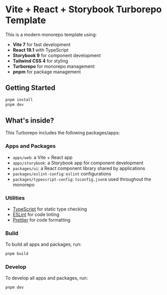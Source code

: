 # Vite + React + Storybook Turborepo Template

This is a modern monorepo template using:
- **Vite 7** for fast development
- **React 19.1** with TypeScript
- **Storybook 9** for component development
- **Tailwind CSS 4** for styling
- **Turborepo** for monorepo management
- **pnpm** for package management

## Getting Started

```bash
pnpm install
pnpm dev
```

## What's inside?

This Turborepo includes the following packages/apps:

### Apps and Packages

- `apps/web`: a Vite + React app
- `apps/storybook`: a Storybook app for component development
- `packages/ui`: a React component library shared by applications
- `packages/eslint-config`: `eslint` configurations
- `packages/typescript-config`: `tsconfig.json`s used throughout the monorepo

### Utilities

- [TypeScript](https://www.typescriptlang.org/) for static type checking
- [ESLint](https://eslint.org/) for code linting
- [Prettier](https://prettier.io) for code formatting

### Build

To build all apps and packages, run:

```bash
pnpm build
```

### Develop

To develop all apps and packages, run:

```bash
pnpm dev
```